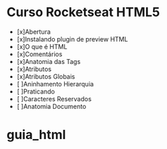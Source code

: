 # Curso Rocketseat HTML5 

- [x]Abertura
- [x]Instalando plugin de preview HTML
- [x]O que é HTML
- [x]Comentários
- [x]Anatomia das Tags
- [x]Atributos
- [x]Atributos Globais
- [ ]Aninhamento Hierarquia
- [ ]Praticando
- [ ]Caracteres Reservados
- [ ]Anatomia Documento
# guia_html
